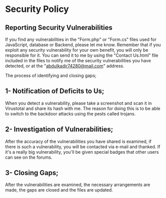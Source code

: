 # Security Policy

## Reporting Security Vulnerabilities

If you find any vulnerabilities in the "Form.php" or "Form.cs" files used for JavaScript, database or Backend, please let me know.
Remember that if you exploit any security vulnerability for your own benefit, you will only be responsible for it.
You can send it to me by using the "Contact Us.html" file included in the files to notify me of the security vulnerabilities you have detected, or at the "abdulkadir74280@mail.com" address.

The process of identifying and closing gaps;

## 1- Notification of Deficits to Us;

When you detect a vulnerability, please take a screenshot and scan it in Virustotal and share its hash with me.
The reason for doing this is to be able to switch to the backdoor attacks using the pests called trojans.

## 2- Investigation of Vulnerabilities;

After the accuracy of the vulnerabilities you have shared is examined, if there is such a vulnerability, you will be contacted via e-mail and thanked.
If it's a really big vulnerability, you'll be given special badges that other users can see on the forums.

## 3- Closing Gaps;

After the vulnerabilities are examined, the necessary arrangements are made, the gaps are closed and the files are updated.